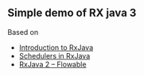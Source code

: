 ## Simple demo of RX java 3

Based on 
  - [Introduction to RxJava](https://www.baeldung.com/rx-java)
  - [Schedulers in RxJava](https://www.baeldung.com/rxjava-schedulers)
  - [RxJava 2 – Flowable](https://www.baeldung.com/rxjava-2-flowable)
